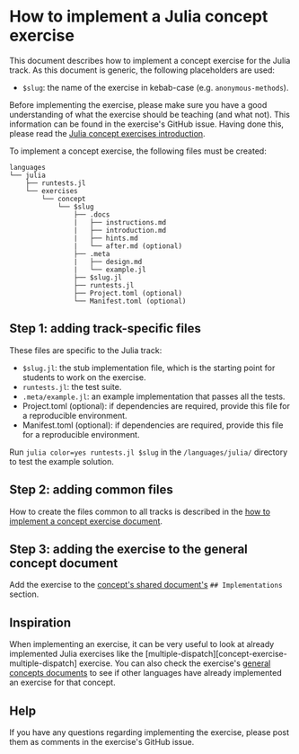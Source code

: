 # How to implement a Julia concept exercise

This document describes how to implement a concept exercise for the Julia track. As this document is generic, the following placeholders are used:

- `$slug`: the name of the exercise in kebab-case (e.g. `anonymous-methods`).

Before implementing the exercise, please make sure you have a good understanding of what the exercise should be teaching (and what not). This information can be found in the exercise's GitHub issue. Having done this, please read the [Julia concept exercises introduction][concept-exercises].

To implement a concept exercise, the following files must be created:

```
languages
└── julia
    ├── runtests.jl
    └── exercises
        └── concept
            └── $slug
                ├── .docs
                |   ├── instructions.md
                |   ├── introduction.md
                |   ├── hints.md
                |   └── after.md (optional)
                ├── .meta
                |   ├── design.md
                |   └── example.jl
                ├── $slug.jl
                ├── runtests.jl
                ├── Project.toml (optional)
                └── Manifest.toml (optional)
```

## Step 1: adding track-specific files

These files are specific to the Julia track:

- `$slug.jl`: the stub implementation file, which is the starting point for students to work on the exercise.
- `runtests.jl`: the test suite.
- `.meta/example.jl`: an example implementation that passes all the tests.
- Project.toml (optional): if dependencies are required, provide this file for a reproducible environment.
- Manifest.toml (optional): if dependencies are required, provide this file for a reproducible environment.

Run `julia color=yes runtests.jl $slug` in the `/languages/julia/` directory to test the example solution.

## Step 2: adding common files

How to create the files common to all tracks is described in the [how to implement a concept exercise document][how-to-implement-a-concept-exercise].

## Step 3: adding the exercise to the general concept document

Add the exercise to the [concept's shared document's][reference] `## Implementations` section.

## Inspiration

When implementing an exercise, it can be very useful to look at already implemented Julia exercises like the [multiple-dispatch][concept-exercise-multiple-dispatch] exercise. You can also check the exercise's [general concepts documents][reference] to see if other languages have already implemented an exercise for that concept.

## Help

If you have any questions regarding implementing the exercise, please post them as comments in the exercise's GitHub issue.

[concept-exercises]: ../exercises/concept/README.md
[how-to-implement-a-concept-exercise]: ../../../docs/maintainers/generic-how-to-implement-a-concept-exercise.md
[concept-exercise-strings]: ../exercises/concept/multiple-dispatch
[reference]: ../../../reference
